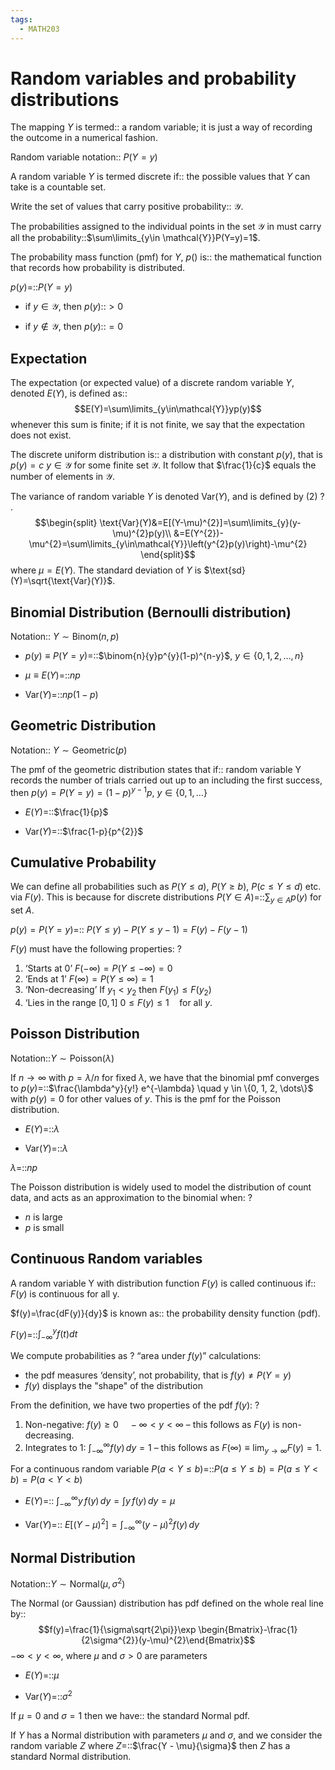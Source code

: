 ```yaml
---
tags:
  - MATH203
---
```

# Random variables and probability distributions

The mapping $Y$ is termed:: a random variable; it is just a way of recording the outcome in a numerical fashion.
<!--SR:!2025-01-24,62,250-->

Random variable notation:: $P(Y=y)$
<!--SR:!2025-01-18,59,250-->

A random variable $Y$ is termed discrete if:: the possible values that $Y$ can take is a countable set.
<!--SR:!2025-02-02,69,250-->

Write the set of values that carry positive probability:: $\mathcal{Y}$.
<!--SR:!2024-12-13,15,250-->

The probabilities assigned to the individual points in the set $\mathcal{Y}$ in must carry all the probability::$\sum\limits_{y\in \mathcal{Y}}P(Y=y)=1$.
<!--SR:!2024-12-11,32,226-->

The probability mass function (pmf) for $Y$, $p()$ is:: the mathematical function that records how probability is distributed.
<!--SR:!2024-12-22,29,186-->

$p(y)=$::$P(Y=y)$
<!--SR:!2025-01-23,61,250-->
- if $y\in\mathcal{Y}$, then $p(y)$::$>0$
<!--SR:!2024-12-15,36,246-->
- if $y\notin\mathcal{Y}$, then $p(y)$::$=0$
<!--SR:!2025-01-01,47,250-->

## Expectation
The expectation (or expected value) of a discrete random variable $Y$, denoted $E(Y)$, is defined as::$$E(Y)=\sum\limits_{y\in\mathcal{Y}}yp(y)$$ whenever this sum is finite; if it is not finite, we say that the expectation does not exist.
<!--SR:!2024-12-12,5,130-->

The discrete uniform distribution is:: a distribution with constant $p(y)$, that is $p(y)=c$ $y\in\mathcal{Y}$ for some finite set $\mathcal{Y}$. It follow that $\frac{1}{c}$ equals the number of elements in $\mathcal{Y}$.
<!--SR:!2024-12-10,10,146-->

The variance of random variable $Y$ is denoted $\text{Var}(Y)$, and is defined by (2)
?
.$$\begin{split}
\text{Var}(Y)&=E[(Y-\mu)^{2}]=\sum\limits_{y}(y-\mu)^{2}p(y)\\
&=E(Y^{2})-\mu^{2}=\sum\limits_{y\in\mathcal{Y}}\left(y^{2}p(y)\right)-\mu^{2}
\end{split}$$ where $\mu=E(Y)$. The standard deviation of $Y$ is $\text{sd}(Y)=\sqrt{\text{Var}(Y)}$.
<!--SR:!2024-12-12,10,146-->


## Binomial Distribution (Bernoulli distribution)
Notation:: $Y\sim \text{Binom}(n,\,p)$
<!--SR:!2024-12-13,35,246-->
- $p(y)\equiv P(Y=y)=$::$\binom{n}{y}p^{y}(1-p)^{n-y}$, $y\in\{0,\,1,\,2,\,\dots,\,n\}$
<!--SR:!2025-01-05,45,230-->
- $\mu\equiv E(Y)=$::$np$
<!--SR:!2025-02-13,72,246-->
- $\text{Var}(Y)=$::$np(1-p)$
<!--SR:!2024-12-16,37,246-->

## Geometric Distribution
Notation:: $Y\sim \text{Geometric}(p)$
<!--SR:!2025-01-19,53,226-->
The pmf of the geometric distribution states that if:: random variable Y records the number of trials carried out up to an including the first success, then $p(y)=P(Y=y)=(1-p)^{y-1}p$, $y\in\{0,\,1,\,\dots\}$
<!--SR:!2024-12-15,12,130-->
- $E(Y)=$::$\frac{1}{p}$
<!--SR:!2024-12-18,32,210-->
- $\text{Var}(Y)=$::$\frac{1-p}{p^{2}}$
<!--SR:!2024-12-11,5,130-->


## Cumulative Probability

We can define all probabilities such as  $P(Y \leq a)$, $P(Y \geq b)$, $P(c \leq Y \leq d)$  etc. via $F(y)$. This is because for discrete distributions $P(Y \in A)=$::$\sum_{y \in A} p(y)$ for set $A$.
<!--SR:!2024-12-09,14,166-->


$p(y) = P(Y = y)=$:: $P(Y \leq y) - P(Y \leq y - 1)= F(y) - F(y - 1)$
<!--SR:!2024-12-15,9,146-->


$F(y)$ must have the following properties:
?
1. ‘Starts at 0’
   $F(-\infty) = P(Y \leq -\infty) = 0$
2. ‘Ends at 1’
   $F(\infty) = P(Y \leq \infty) = 1$
3. ‘Non-decreasing’
   $\text{If } y_1 < y_2 \text{ then } F(y_1) \leq F(y_2)$
4. ‘Lies in the range $[0,\, 1]$
   $0 \leq F(y) \leq 1 \quad \text{for all } y.$
<!--SR:!2024-12-10,17,186-->

## Poisson Distribution

Notation::$Y\sim \text{Poisson}(\lambda)$
<!--SR:!2024-12-21,27,226-->

If $n \rightarrow \infty$ with $p = \lambda / n$ for fixed $\lambda$, we have that the binomial pmf converges to $p(y) =$::$\frac{\lambda^y}{y!} e^{-\lambda} \quad y \in \{0, 1, 2, \dots\}$ with $p(y) = 0$ for other values of $y$. This is the pmf for the Poisson distribution.
<!--SR:!2024-12-22,15,166-->

- $E(Y)=$::$\lambda$
<!--SR:!2024-12-08,18,206-->
- $\text{Var}(Y)=$::$\lambda$
<!--SR:!2025-01-07,32,206-->

$\lambda=$::$np$
<!--SR:!2024-12-08,17,206-->

The Poisson distribution is widely used to model the distribution of count data, and acts as an approximation to the binomial when:
?
- $n$ is large
- $p$ is small
<!--SR:!2024-12-31,33,226-->

## Continuous Random variables

A random variable Y with distribution function $F(y)$ is called continuous if:: $F(y)$ is continuous for all y.
<!--SR:!2024-12-08,10,206-->

$f(y)=\frac{dF(y)}{dy}$ is known as:: the probability density function (pdf).
<!--SR:!2024-12-08,17,206-->

$F(y)=$::$\int_{-\infty}^{y}f(t)dt$
<!--SR:!2024-12-19,16,206-->

We compute probabilities as
?
“area under $f(y)$” calculations:
- the pdf measures ‘density’, not probability, that is $f(y)\neq P(Y=y)$
- $f(y)$ displays the "shape" of the distribution
<!--SR:!2024-12-11,18,186-->

From the definition, we have two properties of the pdf $f(y)$:
?
1. Non-negative:
   $f(y) \geq 0 \quad -\infty < y < \infty$
   – this follows as $F(y)$ is non-decreasing.
2. Integrates to 1:
   $\int_{-\infty}^{\infty} f(y) \, dy = 1$
	– this follows as $F(\infty) \equiv \lim_{y \rightarrow \infty} F(y) = 1.$
<!--SR:!2024-12-08,18,206-->


For a continuous random variable $P(a < Y \leq b) =$::$P(a \leq Y \leq b) = P(a \leq Y < b) = P(a < Y < b)$
<!--SR:!2024-12-27,30,226-->

- $E(Y) =$:: $\int_{-\infty}^{\infty} y \, f(y) \, dy = \int y \, f(y) \, dy = \mu$
<!--SR:!2025-01-06,32,206-->
- $\text{Var}(Y) =$:: $E \left[ (Y - \mu)^2 \right] = \int_{-\infty}^{\infty} (y - \mu)^2 f(y) \, dy$
<!--SR:!2024-12-19,26,226-->

## Normal Distribution

Notation::$Y\sim \text{Normal}(\mu, \sigma^{2})$
<!--SR:!2024-12-09,16,216-->
The Normal (or Gaussian) distribution has pdf defined on the whole real line by::$$f(y)=\frac{1}{\sigma\sqrt{2\pi}}\exp \begin{Bmatrix}-\frac{1}{2\sigma^{2}}(y-\mu)^{2}\end{Bmatrix}$$ $-\infty < y < \infty$, where $\mu$ and $\sigma >0$ are parameters
<!--SR:!2024-12-20,23,216-->

- $E(Y)=$::$\mu$
<!--SR:!2024-12-18,14,206-->
- $\text{Var}(Y)=$::$\sigma^{2}$
<!--SR:!2024-12-11,17,206-->

If $\mu=0$ and $\sigma=1$ then we have:: the standard Normal pdf.
<!--SR:!2024-12-11,20,206-->


If $Y$ has a Normal distribution with parameters $\mu$ and $\sigma$, and we consider the random variable $Z$ where $Z=$::$\frac{Y - \mu}{\sigma}$ then $Z$ has a standard Normal distribution.
<!--SR:!2024-12-22,16,206-->
